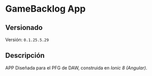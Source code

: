 # GameBacklog App

## Versionado
Versión: ```0.1.25.5.29```

## Descripción
APP Diseñada para el PFG de DAW, construida en _Ionic 8 (Angular)_.